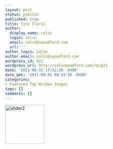 ```yaml
---
layout: post
status: publish
published: true
title: Vine Floral
author:
  display_name: colin
  login: colin
  email: colin@cwoodford.com
  url: ''
author_login: colin
author_email: colin@cwoodford.com
wordpress_id: 821
wordpress_url: http://colinwoodford.com/?p=821
date: '2011-08-31 17:52:26 -0400'
date_gmt: '2011-09-01 00:52:26 -0400'
categories:
- Featured Top Window Images
tags: []
comments: []
---
```

<p><img class="size-thumbnail wp-image-773 alignleft" alt="slider2" src="http:&#47;&#47;colinwoodforddesign.com&#47;wp-content&#47;uploads&#47;2011&#47;08&#47;slider2-125x125.jpg" width="125" height="125" &#47;></p>
